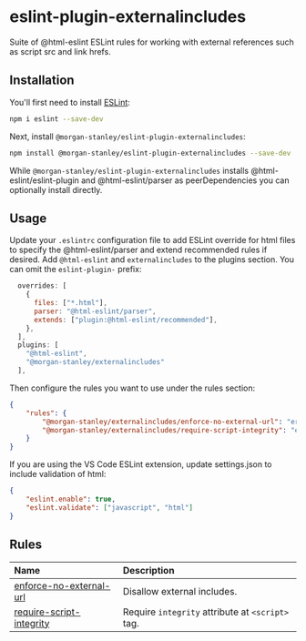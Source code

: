 # eslint-plugin-externalincludes

Suite of @html-eslint ESLint rules for working with external references such as script src and link hrefs.

## Installation

You'll first need to install [ESLint](https://eslint.org/):

```sh
npm i eslint --save-dev
```

Next, install `@morgan-stanley/eslint-plugin-externalincludes`:

```sh
npm install @morgan-stanley/eslint-plugin-externalincludes --save-dev
```

While `@morgan-stanley/eslint-plugin-externalincludes` installs @html-eslint/eslint-plugin and @html-eslint/parser as peerDependencies you can optionally install directly.

## Usage

Update your `.eslintrc` configuration file to add ESLint override for html files to specify the @html-eslint/parser and extend recommended rules if desired. 
Add `@html-eslint` and  `externalincludes` to the plugins section. 
You can omit the `eslint-plugin-` prefix:

```js
  overrides: [
    {
      files: ["*.html"],
      parser: "@html-eslint/parser",
      extends: ["plugin:@html-eslint/recommended"],
    },
  ],
  plugins: [
    "@html-eslint",
    "@morgan-stanley/externalincludes"
  ],
```

Then configure the rules you want to use under the rules section:

```json
{
    "rules": {
        "@morgan-stanley/externalincludes/enforce-no-external-url": "error",
        "@morgan-stanley/externalincludes/require-script-integrity": "error",
    }
}
```

If you are using the VS Code ESLint extension, update settings.json to include validation of html:

```json
{
    "eslint.enable": true,
    "eslint.validate": ["javascript", "html"]
}
```

## Rules

<!-- begin auto-generated rules list -->

| Name                                                               | Description                                      |
| :----------------------------------------------------------------- | :----------------------------------------------- |
| [enforce-no-external-url](docs/rules/enforce-no-external-url.md)   | Disallow external includes.                      |
| [require-script-integrity](docs/rules/require-script-integrity.md) | Require `integrity` attribute at `<script>` tag. |

<!-- end auto-generated rules list -->


